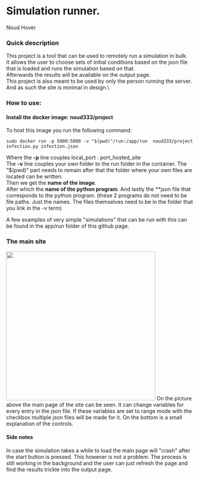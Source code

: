 # Simulation runner.
Noud Hover

### Quick description
This project is a tool that can be used to remotely run a simulation in bulk. \
It allows the user to choose sets of initial conditions based on the json file that is loaded and runs the simulation based on that. \
Afterwards the results will be available on the output page. \
This project is also meant to be used by only the person running the server. And as such the site is minimal in design.\

### How to use:
#### Install the docker image: noud333/project

To host this image you run the following command:

`sudo docker run -p 5000:5000
 -v "$(pwd)"/run:/app/run 
 noud333/project 
 infection.py
 infection.json`

 Where the **-p** line couples local_port : port_hosted_site\
 The **-v** line couples your own folder to the run folder in the container. The "$(pwd)" part needs to remain after that the folder where your own files are located can be written.\
 Then we get the **name of the image**.\
 After which the **name of the python program**. And lastly the **json file that corresponds to the python program. (these 2 programs do not need to be file paths. Just the names. The files themselves need to be in the folder that you link in the -v term)

 A few examples of very simple "simulations" that can be run with this can be found in the app/run folder of this github page. 

### The main site
<img src="doc/final_project" width="400">
On the picture above the main page of the site can be seen. It can change variables for every entry in the json file. If these variables are set to range mode with the checkbox multiple json files will be made for it. On the bottom is a small explanation of the controls.

 #### Side notes
 In case the simulation takes a while to load the main page will "crash" after the start button is pressed. This however is not a problem. The process is still working in the background and the user can just refresh the page and find the results trickle into the output page.